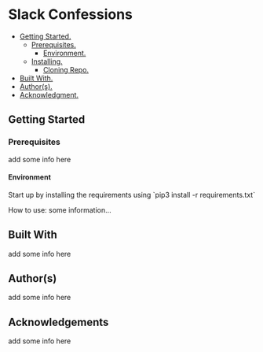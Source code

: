 # Slack Confessions

* [ Getting Started. ](#start)
    * [ Prerequisites. ](#pre)
        * [ Environment. ](#env)
    * [ Installing. ](#install)
        * [ Cloning Repo. ](#clone)
* [ Built With. ](#built)
* [ Author(s). ](#author(s))
* [ Acknowledgment. ](#credit)

<a name="start"></a>

## Getting Started

<a name="pre"></a>

<h3>Prerequisites</h3>
add some info here

<a name="env"></a>

<h4>Environment</h4>
Start up by installing the requirements using `pip3 install -r requirements.txt`

How to use:
some information...

<a name="built"></a>

## Built With
add some info here

<a name="author(s)"></a>

## Author(s)
add some info here

<a name="credit"></a>

## Acknowledgements
add some info here